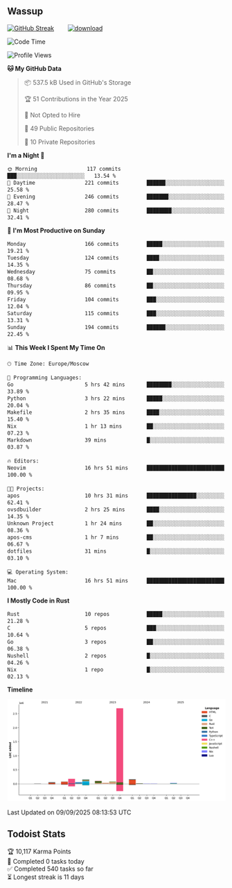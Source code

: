 ## Wassup

<!--
-->

[![GitHub Streak](http://github-readme-streak-stats.herokuapp.com?user=archeoss&theme=shades-of-purple&hide_border=true&date_format=j%20M%5B%20Y%5D)](https://git.io/streak-stats)&nbsp;&nbsp;&nbsp;&nbsp;&nbsp;&nbsp;&nbsp;&nbsp;[![download](https://user-images.githubusercontent.com/68448737/147796309-d8b65b1d-4dde-40d9-b03a-2b42aaa6cd43.jpeg)
](http://bmstu.ru/)

<!--START_SECTION:waka-->
![Code Time](http://img.shields.io/badge/Code%20Time-4%2C005%20hrs%2035%20mins-blue)

![Profile Views](http://img.shields.io/badge/Profile%20Views-0-blue)

**🐱 My GitHub Data** 

> 📦 537.5 kB Used in GitHub's Storage 
 > 
> 🏆 51 Contributions in the Year 2025
 > 
> 🚫 Not Opted to Hire
 > 
> 📜 49 Public Repositories 
 > 
> 🔑 10 Private Repositories 
 > 
**I'm a Night 🦉** 

```text
🌞 Morning                117 commits         ███░░░░░░░░░░░░░░░░░░░░░░   13.54 % 
🌆 Daytime                221 commits         ██████░░░░░░░░░░░░░░░░░░░   25.58 % 
🌃 Evening                246 commits         ███████░░░░░░░░░░░░░░░░░░   28.47 % 
🌙 Night                  280 commits         ████████░░░░░░░░░░░░░░░░░   32.41 % 
```
📅 **I'm Most Productive on Sunday** 

```text
Monday                   166 commits         █████░░░░░░░░░░░░░░░░░░░░   19.21 % 
Tuesday                  124 commits         ████░░░░░░░░░░░░░░░░░░░░░   14.35 % 
Wednesday                75 commits          ██░░░░░░░░░░░░░░░░░░░░░░░   08.68 % 
Thursday                 86 commits          ██░░░░░░░░░░░░░░░░░░░░░░░   09.95 % 
Friday                   104 commits         ███░░░░░░░░░░░░░░░░░░░░░░   12.04 % 
Saturday                 115 commits         ███░░░░░░░░░░░░░░░░░░░░░░   13.31 % 
Sunday                   194 commits         ██████░░░░░░░░░░░░░░░░░░░   22.45 % 
```


📊 **This Week I Spent My Time On** 

```text
🕑︎ Time Zone: Europe/Moscow

💬 Programming Languages: 
Go                       5 hrs 42 mins       ████████░░░░░░░░░░░░░░░░░   33.89 % 
Python                   3 hrs 22 mins       █████░░░░░░░░░░░░░░░░░░░░   20.04 % 
Makefile                 2 hrs 35 mins       ████░░░░░░░░░░░░░░░░░░░░░   15.40 % 
Nix                      1 hr 13 mins        ██░░░░░░░░░░░░░░░░░░░░░░░   07.23 % 
Markdown                 39 mins             █░░░░░░░░░░░░░░░░░░░░░░░░   03.87 % 

🔥 Editors: 
Neovim                   16 hrs 51 mins      █████████████████████████   100.00 % 

🐱‍💻 Projects: 
apos                     10 hrs 31 mins      ████████████████░░░░░░░░░   62.41 % 
ovsdbuilder              2 hrs 25 mins       ████░░░░░░░░░░░░░░░░░░░░░   14.35 % 
Unknown Project          1 hr 24 mins        ██░░░░░░░░░░░░░░░░░░░░░░░   08.36 % 
apos-cms                 1 hr 7 mins         ██░░░░░░░░░░░░░░░░░░░░░░░   06.67 % 
dotfiles                 31 mins             █░░░░░░░░░░░░░░░░░░░░░░░░   03.10 % 

💻 Operating System: 
Mac                      16 hrs 51 mins      █████████████████████████   100.00 % 
```

**I Mostly Code in Rust** 

```text
Rust                     10 repos            █████░░░░░░░░░░░░░░░░░░░░   21.28 % 
C                        5 repos             ███░░░░░░░░░░░░░░░░░░░░░░   10.64 % 
Go                       3 repos             ██░░░░░░░░░░░░░░░░░░░░░░░   06.38 % 
Nushell                  2 repos             █░░░░░░░░░░░░░░░░░░░░░░░░   04.26 % 
Nix                      1 repo              █░░░░░░░░░░░░░░░░░░░░░░░░   02.13 % 
```



**Timeline**

![Lines of Code chart](https://raw.githubusercontent.com/archeoss/archeoss/master/assets/bar_graph.png)


 Last Updated on 09/09/2025 08:13:53 UTC
<!--END_SECTION:waka-->

## Todoist Stats

<!-- TODO-IST:START -->
🏆  10,117 Karma Points           
🌸  Completed 0 tasks today           
✅  Completed 540 tasks so far           
⏳  Longest streak is 11 days
<!-- TODO-IST:END -->
